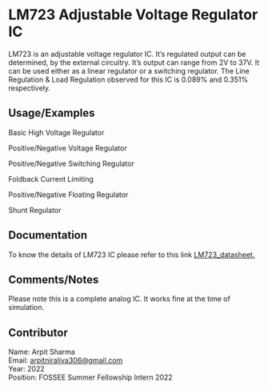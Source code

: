 
# LM723 Adjustable Voltage Regulator IC

LM723 is an adjustable voltage regulator IC. It’s regulated output can be determined, by the external circuitry. It’s output can range from 2V to 37V. It can be used either as a linear regulator or a switching regulator. The Line Regulation & Load Regulation observed for this IC is 0.089% and 0.351% respectively.


## Usage/Examples

Basic High Voltage Regulator

Positive/Negative Voltage Regulator

Positive/Negative Switching Regulator

Foldback Current Limiting

Positive/Negative Floating Regulator

Shunt Regulator


## Documentation

To know the details of LM723 IC please refer to this link [LM723_datasheet.](https://www.ti.com/lit/ds/symlink/lm723.pdf?ts=1665878014301&ref_url=https%253A%252F%252Fwww.google.com%252F)

## Comments/Notes

Please note this is a complete analog IC. It works fine at the time of simulation.

## Contributor

Name: Arpit Sharma  
Email: arpitniraliya306@gmail.com  
Year: 2022  
Position: FOSSEE Summer Fellowship Intern 2022
 
